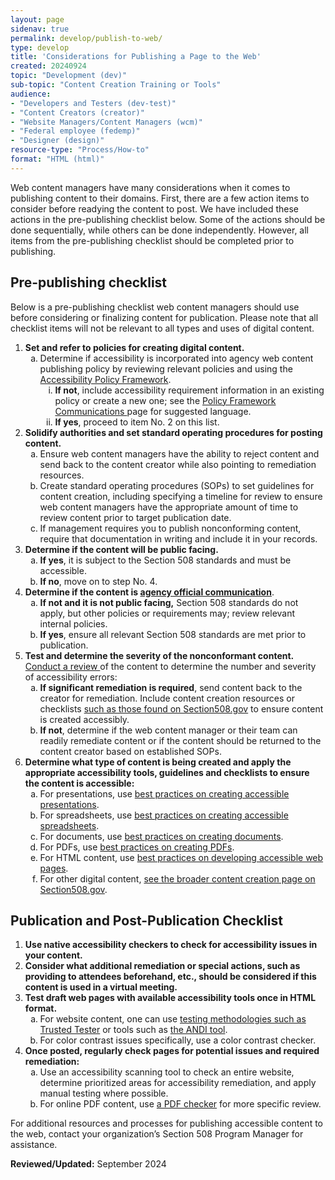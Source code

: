 ```yaml
---
layout: page
sidenav: true
permalink: develop/publish-to-web/
type: develop 
title: 'Considerations for Publishing a Page to the Web'
created: 20240924
topic: "Development (dev)"
sub-topic: "Content Creation Training or Tools"
audience:
- "Developers and Testers (dev-test)"
- "Content Creators (creator)"
- "Website Managers/Content Managers (wcm)"
- "Federal employee (fedemp)"
- "Designer (design)"
resource-type: "Process/How-to"
format: "HTML (html)"
---
```

Web content managers have many considerations when it comes to publishing content to their domains. First, there are a few action items to consider before readying the content to post. We have included these actions in the pre-publishing checklist below. Some of the actions should be done sequentially, while others can be done independently. However, all items from the pre-publishing checklist should be completed prior to publishing.

## Pre-publishing checklist
Below is a pre-publishing checklist web content managers should use before considering or finalizing content for publication. Please note that all checklist items will not be relevant to all types and uses of digital content.
<ol>
    <li><strong>Set and refer to policies for creating digital content.</strong>
        <ol type="a">
            <li>Determine if accessibility is incorporated into agency web content publishing policy by reviewing relevant policies and using the <a href="https://www.section508.gov/manage/policy-framework/introduction"> Accessibility Policy Framework</a>.
                <ol type="i">
                    <li><strong>If not</strong>, include accessibility requirement information in an existing policy or create a new one; see the <a href="https://www.section508.gov/manage/policy-framework/guidance-by-policy-type/communications/"> Policy Framework Communications </a> page for suggested language.</li>
                    <li><strong>If yes</strong>, proceed to item No. 2 on this list.</li>
                </ol>
            </li>
        </ol>
    </li>
    <li><strong>Solidify authorities and set standard operating procedures for posting content.</strong>
        <ol type="a">
            <li>Ensure web content managers have the ability to reject content and send back to the content creator while also pointing to remediation resources.</li>
            <li>Create standard operating procedures (SOPs) to set guidelines for content creation, including specifying a timeline for review to ensure web content managers have the appropriate amount of time to review content prior to target publication date.</li>
            <li>If management requires you to publish nonconforming content, require that documentation in writing and include it in your records.</li>
        </ol>
    </li>
    <li><strong>Determine if the content will be public facing.</strong>
        <ol type="a">
            <li><strong>If yes</strong>, it is subject to the Section 508 standards and must be accessible.</li>
            <li><strong>If no</strong>, move on to step No. 4.</li>
        </ol>
    </li>
    <li><strong>Determine if the content is <a href="https://www.section508.gov/tools/glossary/#sectionA"> agency official communication</a></strong>.
        <ol type="a">
            <li><strong>If not and it is not public facing,</strong> Section 508 standards do not apply, but other policies or requirements may; review relevant internal policies.</li>
            <li><strong>If yes</strong>, ensure all relevant Section 508 standards are met prior to publication.</li>
        </ol>
    </li>
    <li><strong>Test and determine the severity of the nonconformant content.</strong> <a href="https://www.section508.gov/test/"> Conduct a review </a> of the content to determine the number and severity of accessibility errors:
        <ol type="a">
            <li><strong>If significant remediation is required</strong>, send content back to the creator for  remediation. Include content creation resources or checklists <a href="https://www.section508.gov/create/">such as those found on Section508.gov</a> to ensure content is created accessibly.</li>
            <li><strong>If not</strong>, determine if the web content manager or their team can readily remediate content or if the content should be returned to the content creator based on established SOPs.</li>
        </ol>
    </li>
    <li><strong>Determine what type of content is being created and apply the appropriate accessibility tools, guidelines and checklists to ensure the content is accessible:</strong>
        <ol type="a">
            <li>For presentations, use <a href="https://www.section508.gov/create/presentations/">best practices on creating accessible presentations</a>.</li>
            <li>For spreadsheets, use <a href="https://www.section508.gov/create/spreadsheets/">best practices on creating accessible spreadsheets</a>.</li>
            <li>For documents, use <a href="https://www.section508.gov/create/documents/">best practices on creating documents</a>.</li>
            <li>For PDFs, use <a href="https://www.section508.gov/create/pdfs/">best practices on creating PDFs</a>.</li>
            <li>For HTML content, use <a href="https://www.section508.gov/develop/software-websites/">best practices on developing accessible web pages</a>.</li>
            <li>For other digital content, <a href="https://www.section508.gov/create/">see the broader content creation page on Section508.gov</a>.</li>
        </ol>
    </li>
</ol>

## Publication and Post-Publication Checklist
<ol>
    <li><strong>Use native accessibility checkers to check for accessibility issues in your content.</strong></li>
    <li><strong>Consider what additional remediation or special actions, such as providing to attendees beforehand, etc., should be considered if this content is used in a virtual meeting.</strong></li>
    <li><strong>Test draft web pages with available accessibility tools once in HTML format.</strong>
        <ol type="a">
            <li>For website content, one can use <a href="https://www.section508.gov/test/trusted-tester/">testing methodologies such as Trusted Tester</a> or tools such as <a href="https://www.ssa.gov/accessibility/andi/help/install.html">the ANDI tool</a>.</li>
            <li>For color contrast issues specifically, use a color contrast checker.</li>
        </ol>
    </li>
    <li><strong>Once posted, regularly check pages for potential issues and required remediation:</strong>
        <ol type="a">
            <li>Use an accessibility scanning tool to check an entire website, determine prioritized areas for accessibility remediation, and apply manual testing where possible.</li>
            <li>For online PDF content, use <a href="https://www.section508.gov/test/documents/">a PDF checker</a> for more specific review.</li>
        </ol>
    </li>
</ol>

For additional resources and processes for publishing accessible content to the web, contact your organization’s Section 508 Program Manager for assistance.




**Reviewed/Updated:** September 2024